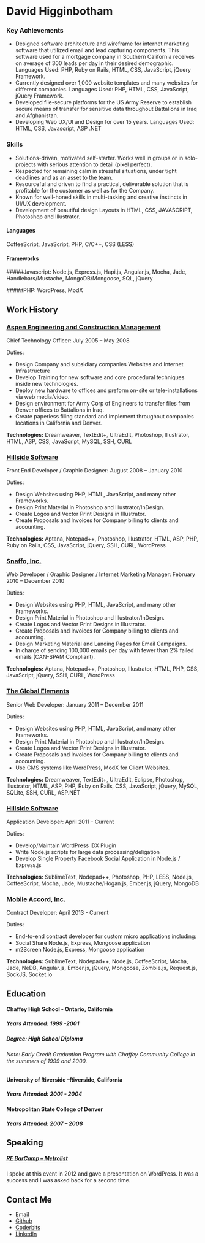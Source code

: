 # David Higginbotham

### Key Achievements

- Designed software architecture and wireframe for internet marketing software that utilized email and lead capturing components. This software used for a mortgage company in Southern California receives on average of 300 leads per day in their desired demographic. Languages Used: PHP, Ruby on Rails, HTML, CSS, JavaScript, jQuery Framework.
- Currently designed over 1,000 website templates and many websites for different companies.  Languages Used: PHP, HTML, CSS, JavaScript, jQuery Framework.
- Developed file-secure platforms for the US Army Reserve to establish secure means of transfer for sensitive data throughout Battalions in Iraq and Afghanistan.
- Developing Web UX/UI and Design for over 15 years. Languages Used: HTML, CSS, Javascript, ASP .NET

### Skills

- Solutions-driven, motivated self-starter. Works well in groups or in solo-projects with serious attention to detail (pixel perfect).
- Respected for remaining calm in stressful situations, under tight deadlines and as an asset to the team.  
- Resourceful and driven to find a practical, deliverable solution that is profitable for the customer as well as for the Company.  
- Known for well-honed skills in multi-tasking and creative instincts in UI/UX development. 
- Development of beautiful design Layouts in HTML, CSS, JAVASCRIPT, Photoshop and Illustrator.

#### Languages
CoffeeScript, JavaScript, PHP, C/C++, CSS (LESS)

#### Frameworks

#####Javascript: 
Node.js, Express.js, Hapi.js, Angular.js, Mocha, Jade, Handlebars/Mustache, MongoDB/Mongoose, SQL, jQuery

#####PHP: 
WordPress, ModX

## Work History

### [Aspen Engineering and Construction Management](http://www.aspenengineering.com/)
Chief Technology Officer:  July 2005 – May 2008

  Duties:

  - Design Company and subsidiary companies Websites and Internet Infrastructure
  - Develop Training for new software and core procedural techniques inside new technologies. 
  - Deploy new hardware to offices and preform on-site or tele-installations via web media/video.
  - Design environment for Army Corp of Engineers to transfer files from Denver offices to Battalions in Iraq.
  - Create paperless filing standard and implement throughout companies locations in California and Denver.

**Technologies:** Dreamweaver, TextEdit+, UltraEdit, Photoshop, Illustrator, HTML, ASP, CSS, JavaScript, MySQL, SSH, CURL

### [Hillside Software](http://hillsidesoftware.com/)
Front End Developer / Graphic Designer:  August 2008 – January 2010

  Duties:

  - Design Websites using PHP, HTML, JavaScript, and many other Frameworks.
  - Design Print Material in Photoshop and Illustrator/InDesign.
  - Create Logos and Vector Print Designs in Illustrator.
  - Create Proposals and Invoices for Company billing to clients and accounting.

**Technologies:** Aptana, Notepad++, Photoshop, Illustrator, HTML, ASP, PHP, Ruby on Rails, CSS, JavaScript, jQuery, SSH, CURL, WordPress

### [Snaffo, Inc.](#)
Web Developer / Graphic Designer / Internet Marketing Manager:  February 2010 – December 2010

  Duties:

  - Design Websites using PHP, HTML, JavaScript, and many other Frameworks.
  - Design Print Material in Photoshop and Illustrator/InDesign.
  - Create Logos and Vector Print Designs in Illustrator.
  - Create Proposals and Invoices for Company billing to clients and accounting.
  - Design Marketing Material and Landing Pages for Email Campaigns.
  - In charge of sending 100,000 emails per day with fewer than 2% failed emails (CAN-SPAM Compliant).

**Technologies:** Aptana, Notepad++, Photoshop, Illustrator, HTML, PHP, CSS, JavaScript, jQuery, SSH, CURL, WordPress
 

### [The Global Elements](http://theglobalelements.com/)
Senior Web Developer:  January 2011 – December 2011

  Duties:

  - Design Websites using PHP, HTML, JavaScript, and many other Frameworks.
  - Design Print Material in Photoshop and Illustrator/InDesign.
  - Create Logos and Vector Print Designs in Illustrator.
  - Create Proposals and Invoices for Company billing to clients and accounting.
  - Use CMS systems like WordPress, ModX for Client Websites.

**Technologies:** Dreamweaver, TextEdit+, UltraEdit, Eclipse, Photoshop, Illustrator, HTML, ASP, PHP, Ruby on Rails, CSS, JavaScript, jQuery, MySQL, SQLite, SSH, CURL, ASP.NET

### [Hillside Software](http://hillsidesoftware.com/)
Application Developer:  April 2011 - Current

  Duties:

  - Develop/Maintain WordPress IDX Plugin
  - Write Node.js scripts for large data processing/deligation
  - Develop Single Property Facebook Social Application in Node.js / Express.js

**Technologies:** SublimeText, Nodepad++, Photoshop, PHP, LESS, Node.js, CoffeeScript, Mocha, Jade, Mustache/Hogan.js, Ember.js, jQuery, MongoDB

### [Mobile Accord, Inc.](https://mgive.com/)
Contract Developer:  April 2013 - Current

  Duties:

  - End-to-end contract developer for custom micro applications including:
  - Social Share Node.js, Express, Mongoose application
  - m2Screen Node.js, Express, Mongoose application

**Technologies:** SublimeText, Nodepad++, Node.js, CoffeeScript, Mocha, Jade, NeDB, Angular.js, Ember.js, jQuery, Mongoose, Zombie.js, Request.js, SockJS, Socket.io

## Education

#### Chaffey High School - Ontario, California
##### Years Attended: 1999 -2001
##### Degree: High School Diploma
###### Note: Early Credit Graduation Program with Chaffey Community College in the summers of 1999 and 2000.

#### University of Riverside –Riverside, California
##### Years Attended: 2001 - 2004

#### Metropolitan State College of Denver
##### Years Attended: 2007 – 2008

## Speaking

##### [RE BarCamp  –  Metrolist](http://www.metrolist.com/mymls_popup.asp?page=news&article=1209_re_barcamp)
I spoke at this event in 2012 and gave a presentation on WordPress. It was a success and I was asked back for a second time. 

## Contact Me

- [Email](mailto:davehigginbotham@gmail.com)
- [Github](https://github.com/dhigginbotham)
- [Coderbits](https://coderbits.com/dhz)
- [LinkedIn](http://www.linkedin.com/in/dahigginbotham/)
